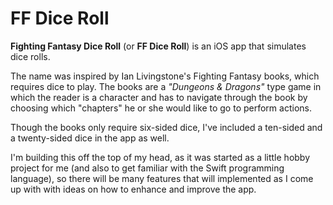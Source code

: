 FF Dice Roll
============
**Fighting Fantasy Dice Roll** (or **FF Dice Roll**) is an iOS app that simulates dice rolls.

The name was inspired by Ian Livingstone's Fighting Fantasy books, which requires dice to play. The books are a _"Dungeons & Dragons"_ type game in which the reader is a character and has to navigate through the book by choosing which "chapters" he or she would like to go to perform actions.

Though the books only require six-sided dice, I've included a ten-sided and a twenty-sided dice in the app as well.

I'm building this off the top of my head, as it was started as a little hobby project for me (and also to get familiar with the Swift programming language), so there will be many features that will implemented as I come up with with ideas on how to enhance and improve the app.
